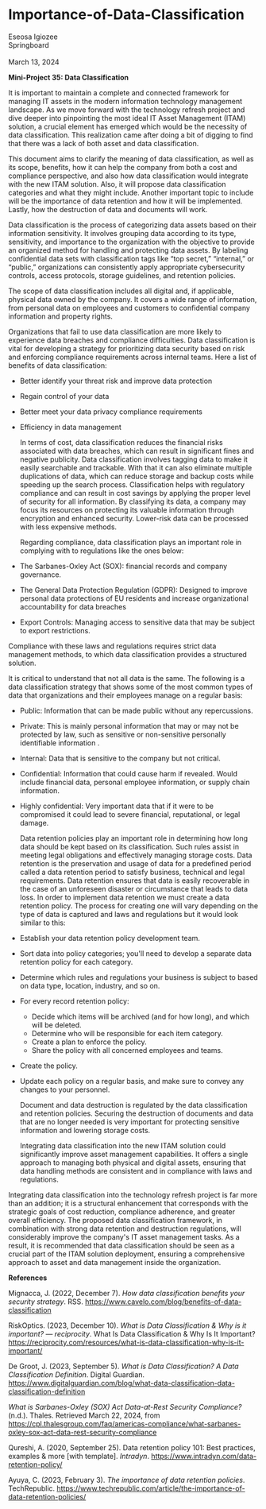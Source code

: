 # Importance-of-Data-Classification





Eseosa Igiozee \
Springboard \
 \
March 13, 2024



**Mini-Project 35: Data Classification**

It is important to maintain a complete and connected framework for managing IT assets in the modern information technology management landscape. As we move forward with the technology refresh project and dive deeper into pinpointing the most ideal IT Asset Management (ITAM) solution, a crucial element has emerged which would be the necessity of data classification. This realization came after doing a bit of digging to find that there was a lack of both asset and data classification. 

This document aims to clarify the meaning of data classification, as well as its scope, benefits, how it can help the company from both a cost and compliance perspective, and also how data classification would integrate with the new ITAM solution. Also, it will  propose data classification categories and what they might include. Another important topic to include will be the importance of data retention and how it will be implemented. Lastly, how the destruction of data and documents will work.

Data classification is the process of categorizing data assets based on their information sensitivity. It involves grouping data according to its type, sensitivity, and importance to the organization with the objective to provide an organized method for handling and protecting data assets. By labeling confidential data sets with classification tags like “top secret,” “internal,” or “public,” organizations can consistently apply appropriate cybersecurity controls, access protocols, storage guidelines, and retention policies. 

The scope of data classification includes all digital and, if applicable, physical data owned by the company. It covers a wide range of information, from personal data on employees and customers to confidential company information and property rights.

Organizations that fail to use data classification are more likely to experience data breaches and compliance difficulties. Data classification is vital for developing a strategy for prioritizing data security based on risk and enforcing compliance requirements across internal teams. Here a list of benefits of data classification:



* Better identify your threat risk and improve data protection
* Regain control of your data
* Better meet your data privacy compliance requirements
* Efficiency in data management

	In terms of cost, data classification reduces the financial risks associated with data breaches, which can result in significant fines and negative publicity. Data classification involves tagging data to make it easily searchable and trackable. With that it can also eliminate multiple duplications of data, which can reduce storage and backup costs while speeding up the search process. Classification helps with regulatory compliance and can result in cost savings by applying the proper level of security for all information. By classifying its data, a company may focus its resources on protecting its valuable information through encryption and enhanced security. Lower-risk data can be processed with less expensive methods.

	Regarding compliance, data classification plays an important role in complying with to regulations like the ones below:



* The Sarbanes-Oxley Act (SOX): financial records and company governance.
* The General Data Protection Regulation (GDPR): Designed to improve personal data protections of EU residents and increase organizational accountability for data breaches
* Export Controls: Managing access to sensitive data that may be subject to export restrictions.

Compliance with these laws and regulations requires strict data management methods, to which data classification provides a structured solution. 

It is critical to understand that not all data is the same. The following is a data classification strategy that shows some of the most common types of data that organizations and their employees manage on a regular basis:



* Public: Information that can be made public without any repercussions.
* Private: This is mainly personal information that may or may not be protected by law, such as sensitive or non-sensitive personally identifiable information .
* Internal: Data that is sensitive to the company but not critical.
* Confidential: Information that could cause harm if revealed. Would include financial data, personal employee information, or supply chain information.
* Highly confidential: Very important data that if it were to be compromised it could lead to severe financial, reputational, or legal damage. 

	Data retention policies play an important role in determining how long data should be kept based on its classification. Such rules assist in meeting legal obligations and effectively managing storage costs. Data retention is the preservation and usage of data for a predefined period called a data retention period to satisfy business, technical and legal requirements. Data retention ensures that data is easily recoverable in the case of an unforeseen disaster or circumstance that leads to data loss. In order to implement data retention we must create a data retention policy. The process for creating one will vary depending on the type of data is captured and laws and regulations but it would look similar to this:



* Establish your data retention policy development team.
* Sort data into policy categories; you'll need to develop a separate data retention policy for each category.
* Determine which rules and regulations your business is subject to based on data type, location, industry, and so on.
* For every record retention policy:
    * Decide which items will be archived (and for how long), and which will be deleted.
    * Determine who will be responsible for each item category.
    * Create a plan to enforce the policy.
    * Share the policy with all concerned employees and teams.
* Create the policy.
* Update each policy on a regular basis, and make sure to convey any changes to your personnel.

	Document and data destruction is regulated by the data classification and retention policies. Securing the destruction of documents and data that are no longer needed is very important for protecting sensitive information and lowering storage costs.

	

	Integrating data classification into the new ITAM solution could significantly improve asset management capabilities. It offers a single approach to managing both physical and digital assets, ensuring that data handling methods are consistent and in compliance with laws and regulations.

	

Integrating data classification into the technology refresh project is far more than an addition; it is a structural enhancement that corresponds with the strategic goals of cost reduction, compliance adherence, and greater overall efficiency. The proposed data classification framework, in combination with strong data retention and destruction regulations, will considerably improve the company's IT asset management tasks. As a result, it is recommended that data classification should be seen as a crucial part of the ITAM solution deployment, ensuring a comprehensive approach to asset and data management inside the organization.



**References**


  Mignacca, J. (2022, December 7). _How data classification benefits your security strategy_. RSS. https://www.cavelo.com/blog/benefits-of-data-classification


  RiskOptics. (2023, December 10). _What is Data Classification & Why is it important? — reciprocity_. What Is Data Classification & Why Is It Important? https://reciprocity.com/resources/what-is-data-classification-why-is-it-important/ 


  De Groot, J. (2023, September 5). _What is Data Classification? A Data Classification Definition_. Digital Guardian. https://www.digitalguardian.com/blog/what-data-classification-data-classification-definition


  _What is Sarbanes-Oxley (SOX) Act Data-at-Rest Security Compliance?_ (n.d.). Thales. Retrieved March 22, 2024, from https://cpl.thalesgroup.com/faq/americas-compliance/what-sarbanes-oxley-sox-act-data-rest-security-compliance 


  Qureshi, A. (2020, September 25). Data retention policy 101: Best practices, examples & more [with template]. _Intradyn_. https://www.intradyn.com/data-retention-policy/ 


  Ayuya, C. (2023, February 3). _The importance of data retention policies_. TechRepublic. https://www.techrepublic.com/article/the-importance-of-data-retention-policies/ 

